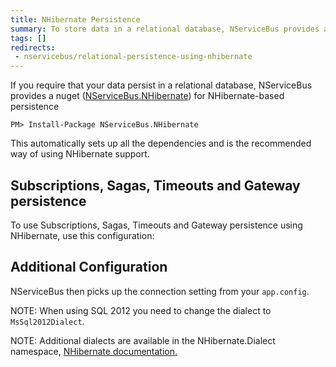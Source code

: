 ```yaml
---
title: NHibernate Persistence
summary: To store data in a relational database, NServiceBus provides a separate assembly with support for NHibernate-based storage.
tags: []
redirects:
 - nservicebus/relational-persistence-using-nhibernate
---
```


If you require that your data persist in a relational database, NServiceBus provides a nuget ([NServiceBus.NHibernate](https://www.nuget.org/packages/NServiceBus.NHibernate)) for NHibernate-based persistence 

```
PM> Install-Package NServiceBus.NHibernate
```

This automatically sets up all the dependencies and is the recommended way of using NHibernate support.

## Subscriptions, Sagas, Timeouts and Gateway persistence

To use Subscriptions, Sagas, Timeouts and Gateway persistence using NHibernate, use this configuration:

<!-- import ConfiguringNHibernate  -->

## Additional Configuration 

NServiceBus then picks up the connection setting from your `app.config`. 

NOTE: When using SQL 2012 you need to change the dialect to `MsSql2012Dialect`.

NOTE: Additional dialects are available in the NHibernate.Dialect namespace, [NHibernate documentation.](http://nhforge.org/doc/nh/en/index.html#configuration-xmlconfig) 
 
<!-- import NHibernateAppConfig -->







